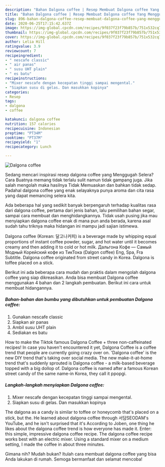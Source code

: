 ```yaml
---
description: "Bahan Dalgona coffee | Resep Membuat Dalgona coffee Yang Menggugah Selera"
title: "Bahan Dalgona coffee | Resep Membuat Dalgona coffee Yang Menggugah Selera"
slug: 896-bahan-dalgona-coffee-resep-membuat-dalgona-coffee-yang-menggugah-selera
date: 2020-06-25T17:15:42.637Z
image: https://img-global.cpcdn.com/recipes/9f037f23f79b857b/751x532cq70/dalgona-coffee-foto-resep-utama.jpg
thumbnail: https://img-global.cpcdn.com/recipes/9f037f23f79b857b/751x532cq70/dalgona-coffee-foto-resep-utama.jpg
cover: https://img-global.cpcdn.com/recipes/9f037f23f79b857b/751x532cq70/dalgona-coffee-foto-resep-utama.jpg
author: Lelia Hill
ratingvalue: 3.9
reviewcount: 7
recipeingredient:
- " nescafe classic"
- " air panas"
- " susu UHT plain"
- " es batu"
recipeinstructions:
- "Mixer nescafe dengan kecepatan tinggi sampai mengental."
- "Siapkan susu di gelas. Dan masukkan kopinya"
categories:
- Resep
tags:
- dalgona
- coffee

katakunci: dalgona coffee 
nutrition: 157 calories
recipecuisine: Indonesian
preptime: "PT34M"
cooktime: "PT37M"
recipeyield: "1"
recipecategory: Lunch

---
```



![Dalgona coffee](https://img-global.cpcdn.com/recipes/9f037f23f79b857b/751x532cq70/dalgona-coffee-foto-resep-utama.jpg)

Sedang mencari inspirasi resep dalgona coffee yang Menggugah Selera? Cara Buatnya memang tidak terlalu sulit namun tidak gampang juga. Jika salah mengolah maka hasilnya Tidak Memuaskan dan bahkan tidak sedap. Padahal dalgona coffee yang enak selayaknya punya aroma dan cita rasa yang dapat memancing selera kita.

Ada beberapa hal yang sedikit banyak berpengaruh terhadap kualitas rasa dari dalgona coffee, pertama dari jenis bahan, lalu pemilihan bahan segar, sampai cara membuat dan menghidangkannya. Tidak usah pusing jika mau menyiapkan dalgona coffee enak di mana pun anda berada, karena asal sudah tahu triknya maka hidangan ini mampu jadi sajian istimewa.

Dalgona coffee (Korean: 달고나커피) is a beverage made by whipping equal proportions of instant coffee powder, sugar, and hot water until it becomes creamy and then adding it to cold or hot milk. Дальгона Кофе — Самый Модный Корейский кофе из ТикТока (Dalgon coffee) Eng, Spa, Fra Subtitle. Dalgona coffee originated from street candy in Korea. Dalgona is toffee placed on a stick.


Berikut ini ada beberapa cara mudah dan praktis dalam mengolah dalgona coffee yang siap dikreasikan. Anda bisa membuat Dalgona coffee menggunakan 4 bahan dan 2 langkah pembuatan. Berikut ini cara untuk membuat hidangannya.

<!--inarticleads1-->

##### Bahan-bahan dan bumbu yang dibutuhkan untuk pembuatan Dalgona coffee:

1. Gunakan  nescafe classic
1. Siapkan  air panas
1. Ambil  susu UHT plain
1. Sediakan  es batu


How to make the Tiktok famous Dalgona Coffee + three non-caffeinated recipes! In case you haven&#39;t encountered it yet, Dalgona Coffee is a coffee trend that people are currently going crazy over on. &#39;Dalgona coffee&#39; is the new DIY trend that&#39;s taking over social media. The new make-it-at-home trend that&#39;s suddenly sprouted is Dalgona coffee - a milk-based beverage topped with a big dollop of. Dalgona coffee is named after a famous Korean street candy of the same name-in Korea, they call it ppopgi. 

<!--inarticleads2-->

##### Langkah-langkah menyiapkan Dalgona coffee:

1. Mixer nescafe dengan kecepatan tinggi sampai mengental.
1. Siapkan susu di gelas. Dan masukkan kopinya


The dalgona as a candy is similar to toffee or honeycomb that&#39;s placed on a stick, but the. He learned about dalgona coffee through 서담SEODAM&#39;s YouTube, and he isn&#39;t surprised that it&#39;s According to Joben, one thing he likes about the dalgona coffee trend is how everyone has made it. Enter: this simple, impressive dalgona coffee recipe. The dalgona coffee recipe works best with an electric mixer. Using a standard mixer on a medium setting, I made the coffee in about three minutes. 

Gimana nih? Mudah bukan? Itulah cara membuat dalgona coffee yang bisa Anda lakukan di rumah. Semoga bermanfaat dan selamat mencoba!
